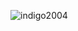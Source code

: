 
<p align="left"> <img src="https://komarev.com/ghpvc/?username=indigo2004&label=Profile%20views&color=0e75b6&style=flat" alt="indigo2004" /> </p>

